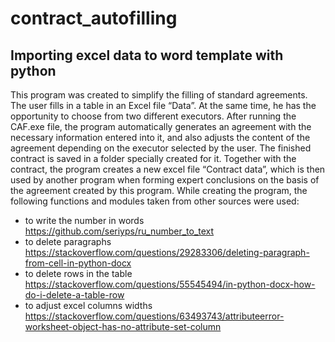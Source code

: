 # contract_autofilling
## Importing excel data to word template with python

This program was created to simplify the filling of standard agreements.
The user fills in a table in an Excel file “Data”. At the same time, he has the opportunity to choose from two different executors. After running the CAF.exe file, the program automatically generates an agreement with the necessary information entered into it, and also adjusts the content of the agreement depending on the executor selected by the user.
The finished contract is saved in a folder specially created for it. Together with the contract, the program creates a new excel file “Contract data”, which is then used by another program when forming expert conclusions on the basis of the agreement created by this program.
While creating the program, the following functions and modules taken from other sources were used:
- to write the number in words
https://github.com/seriyps/ru_number_to_text
- to delete paragraphs
https://stackoverflow.com/questions/29283306/deleting-paragraph-from-cell-in-python-docx
- to delete rows in the table
https://stackoverflow.com/questions/55545494/in-python-docx-how-do-i-delete-a-table-row
- to adjust excel columns widths
https://stackoverflow.com/questions/63493743/attributeerror-worksheet-object-has-no-attribute-set-column
